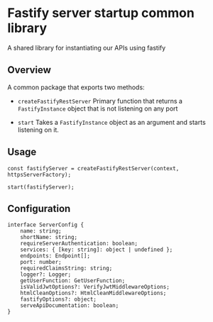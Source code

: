 # Fastify server startup common library

A shared library for instantiating our APIs using fastify

## Overview

A common package that exports two methods:

-   `createFastifyRestServer`
    Primary function that returns a `FastifyInstance` object that is not listening on any port

-   `start`
    Takes a `FastifyInstance` object as an argument and starts listening on it.

## Usage

```
const fastifyServer = createFastifyRestServer(context, httpsServerFactory);

start(fastifyServer);
```

## Configuration

```
interface ServerConfig {
    name: string;
    shortName: string;
    requireServerAuthentication: boolean;
    services: { [key: string]: object | undefined };
    endpoints: Endpoint[];
    port: number;
    requiredClaimsString: string;
    logger?: Logger;
    getUserFunction: GetUserFunction;
    isValidJwtOptions?: VerifyJwtMiddlewareOptions;
    htmlCleanOptions?: HtmlCleanMiddlewareOptions;
    fastifyOptions?: object;
    serveApiDocumentation: boolean;
}
```
